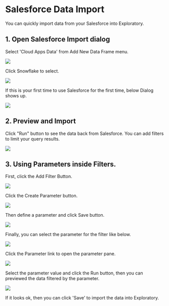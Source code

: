 # Salesforce Data Import

You can quickly import data from your Salesforce into Exploratory.


## 1. Open Salesforce Import dialog

Select 'Cloud Apps Data' from Add New Data Frame menu.

![](images/import-cloudapps.png)

Click Snowflake to select.

![](images/salesforce-picker.png)


If this is your first time to use Salesforce for the first time, below Dialog shows up.

![](images/salesforce-oauth.png)

## 2. Preview and Import

Click "Run" button to see the data back from Salesforce. You can add filters to limit your query results.

![](images/salesforce-import.png)

## 3. Using Parameters inside Filters.

First, click the Add Filter Button.

![](images/add_salesforce_filter.png)

Click the Create Parameter button.

![](images/add_salesforce_parameter.png)

Then define a parameter and click Save button.

![](images/create_salesforce_parameter.png)

Finally, you can select the parameter for the filter like below.

![](images/select_salesforce_parameter.png)

Click the Parameter link to open the parameter pane.

![](images/open_salesforce_parameter.png)

Select the parameter value and click the Run button, then you can previewed the data filtered by the parameter.

![](images/preview_salesforce_filtered_data.png)


If it looks ok, then you can click 'Save' to import the data into Exploratory.

